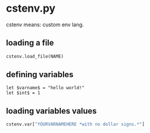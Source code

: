 # cstenv.py
cstenv means: custom env lang.

## loading a file
```python
cstenv.load_file(NAME)
```

## defining variables
```
let $varname$ = "hello world!"
let $int$ = 1
```

## loading variables values
```python
cstenv.var["YOURVARNAMEHERE *with no dollar signs.*"]
```
